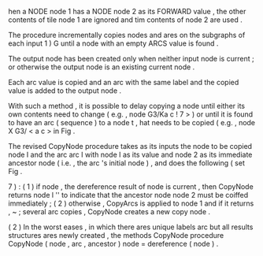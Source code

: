 hen a NODE node 1 has a NODE node 2 as its FORWARD value , the other contents of tile node 1 are ignored and tim contents of node 2 are used . 

The procedure incrementally copies nodes and ares on the subgraphs of each input 1 ) G until a node with an empty ARCS value is found .
 
The output node has been created only when neither input node is current ; or otherwise the output node is an existing current node .
 
Each arc value is copied and an arc with the same label and the copied value is added to the output node .
 
With such a method , it is possible to delay copying a node until either its own contents need to change ( e.g. , node G3/Ka c ! 7 > ) or until it is found to have an arc ( sequence ) to a node t , hat needs to be copied ( e.g. , node X G3/ < a c > in Fig .
 
The revised CopyNode procedure takes as its inputs the node to be copied node I and the arc arc I with node I as its value and node 2 as its immediate ancestor node ( i.e. , the arc 's initial node ) , and does the following ( set Fig .
 
7 ) : ( 1 ) if node , the dereference result of node is current , then CopyNode returns node l '' to indicate that the ancestor node node 2 must be coiffed immediately ; ( 2 ) otherwise , CopyArcs is applied to node 1 and if it returns , ~ ; several arc copies , CopyNode creates a new copy node .
 
( 2 ) In the worst eases , in which there ares unique labels arc but all results structures ares newly created , the methods CopyNode procedure CopyNode ( node , arc , ancestor ) node = dereference ( node ) .